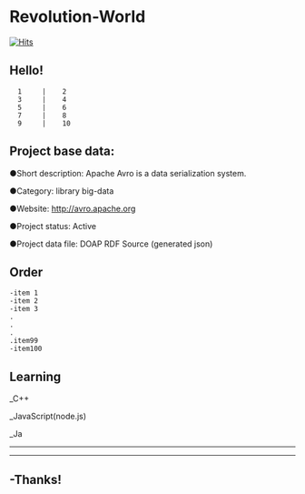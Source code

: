 # Revolution-World




[![Hits](https://hits.seeyoufarm.com/api/count/incr/badge.svg?url=https%3A%2F%2Fgithub.com%2Fgjbae1212%2Fhit-counter&count_bg=%2379C83D&title_bg=%23555555&icon=hp.svg&icon_color=%23E7E7E7&title=hits&edge_flat=false)](https://hits.seeyoufarm.com)


## Hello!
      1     |    2
      3     |    4
      5     |    6
      7     |    8
      9     |    10

## Project base data:


●Short description: Apache Avro is a data serialization system.

●Category: library   big-data  

●Website: http://avro.apache.org

●Project status: Active

●Project data file: DOAP RDF Source (generated json)

## Order

``````````
-item 1
-item 2
-item 3
.
.
.
.item99
-item100
``````````


## Learning

_C++

_JavaScript(node.js)

_Ja
___________________________________
-----------------------------------
## -Thanks!
